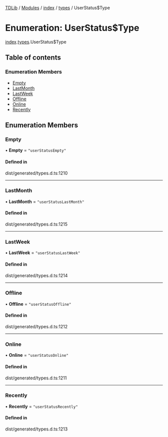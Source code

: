 [TDLib](../README.md) / [Modules](../modules.md) / [index](../modules/index.md) / [types](../modules/index.types.md) / UserStatus$Type

# Enumeration: UserStatus$Type

[index](../modules/index.md).[types](../modules/index.types.md).UserStatus$Type

## Table of contents

### Enumeration Members

- [Empty](index.types.UserStatus_Type.md#empty)
- [LastMonth](index.types.UserStatus_Type.md#lastmonth)
- [LastWeek](index.types.UserStatus_Type.md#lastweek)
- [Offline](index.types.UserStatus_Type.md#offline)
- [Online](index.types.UserStatus_Type.md#online)
- [Recently](index.types.UserStatus_Type.md#recently)

## Enumeration Members

### Empty

• **Empty** = ``"userStatusEmpty"``

#### Defined in

dist/generated/types.d.ts:1210

___

### LastMonth

• **LastMonth** = ``"userStatusLastMonth"``

#### Defined in

dist/generated/types.d.ts:1215

___

### LastWeek

• **LastWeek** = ``"userStatusLastWeek"``

#### Defined in

dist/generated/types.d.ts:1214

___

### Offline

• **Offline** = ``"userStatusOffline"``

#### Defined in

dist/generated/types.d.ts:1212

___

### Online

• **Online** = ``"userStatusOnline"``

#### Defined in

dist/generated/types.d.ts:1211

___

### Recently

• **Recently** = ``"userStatusRecently"``

#### Defined in

dist/generated/types.d.ts:1213
